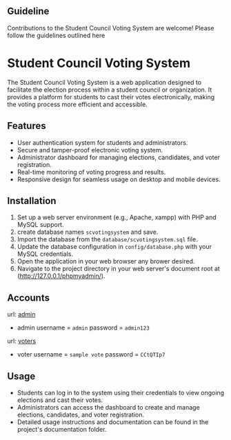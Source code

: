 ## Guideline

Contributions to the Student Council Voting System are welcome! Please follow the guidelines outlined here

# Student Council Voting System

The Student Council Voting System is a web application designed to facilitate the election process within a student council or organization. It provides a platform for students to cast their votes electronically, making the voting process more efficient and accessible.

## Features

- User authentication system for students and administrators.
- Secure and tamper-proof electronic voting system.
- Administrator dashboard for managing elections, candidates, and voter registration.
- Real-time monitoring of voting progress and results.
- Responsive design for seamless usage on desktop and mobile devices.

## Installation

1. Set up a web server environment (e.g., Apache, xampp) with PHP and MySQL support.
2. create database names `scvotingsystem` and save.
3. Import the database from the `database/scvotingsystem.sql` file.
4. Update the database configuration in `config/database.php` with your MySQL credentials.
5. Open the application in your web browser any brower desired.
6. Navigate to the project directory in your web server's document root at (http://127.0.0.1/phpmyadmin/).

## Accounts
url: [admin](http://localhost/scvotingsystem/admin/)
- admin
    username = `admin`
    password = `admin123`

url: [voters](http://localhost/scvotingsystem/)
- voter
    username = `sample vote`
    password = `CCtQTIp7`

## Usage

- Students can log in to the system using their credentials to view ongoing elections and cast their votes.
- Administrators can access the dashboard to create and manage elections, candidates, and voter registration.
- Detailed usage instructions and documentation can be found in the project's documentation folder.

